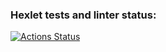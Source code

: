 ### Hexlet tests and linter status:
[![Actions Status](https://github.com/MoreThanGame/php-project-45/actions/workflows/hexlet-check.yml/badge.svg)](https://github.com/MoreThanGame/php-project-45/actions)